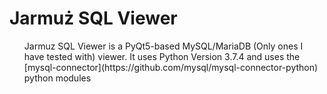 # Jarmuż SQL Viewer

<ul>
  Jarmuz SQL Viewer is a PyQt5-based MySQL/MariaDB (Only ones I have tested with) viewer. It uses Python Version 3.7.4 and uses the [mysql-connector](https://github.com/mysql/mysql-connector-python) python modules 
  
 </ul>
